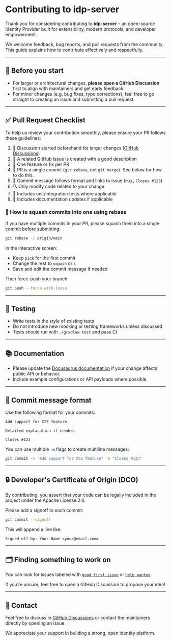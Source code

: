 # Contributing to idp-server

Thank you for considering contributing to **idp-server** – an open-source Identity Provider built for extensibility, modern protocols, and developer empowerment.

We welcome feedback, bug reports, and pull requests from the community. This guide explains how to contribute effectively and respectfully.

---

## 🧭 Before you start

* For larger or architectural changes, **please open a GitHub Discussion** first to align with maintainers and get early feedback.
* For minor changes (e.g. bug fixes, typo corrections), feel free to go straight to creating an issue and submitting a pull request.

---

## ✅ Pull Request Checklist

To help us review your contribution smoothly, please ensure your PR follows these guidelines:

1. 💬 Discussion started beforehand for larger changes ([GitHub Discussions](https://github.com/hirokazu-kobayashi-koba-hiro/idp-server/discussions))
2. 🐛 A related GitHub Issue is created with a good description
3. 🎯 One feature or fix per PR
4. 📆 PR is a single commit (`git rebase`, not `git merge`). See below for how to do this.
5. 📘 Commit message follows format and links to issue (e.g., `Closes #123`)
6. 🔍 Only modify code related to your change
7. 🧪 Includes unit/integration tests where applicable
8. 📓 Includes documentation updates if applicable

### 🔧 How to squash commits into one using rebase

If you have multiple commits in your PR, please squash them into a single commit before submitting:

```bash
git rebase -i origin/main
```

In the interactive screen:

* Keep `pick` for the first commit
* Change the rest to `squash` or `s`
* Save and edit the commit message if needed

Then force-push your branch:

```bash
git push --force-with-lease
```

---

## 🥪 Testing

* Write tests in the style of existing tests
* Do not introduce new mocking or testing frameworks unless discussed
* Tests should run with `./gradlew test` and pass CI

---

## 📚 Documentation

* Please update the [Docusaurus documentation](https://your-docusaurus-site.com) if your change affects public API or behavior.
* Include example configurations or API payloads where possible.

---

## 📅 Commit message format

Use the following format for your commits:

```text
Add support for XYZ feature

Detailed explanation if needed.

Closes #123
```

You can use multiple `-m` flags to create multiline messages:

```bash
git commit -m "Add support for XYZ feature" -m "Closes #123"
```

---

## 🔒 Developer's Certificate of Origin (DCO)

By contributing, you assert that your code can be legally included in the project under the Apache License 2.0.

Please add a signoff to each commit:

```bash
git commit --signoff
```

This will append a line like:

```
Signed-off-by: Your Name <your@email.com>
```

---

## 🗂️ Finding something to work on

You can look for issues labeled with [`good first issue`](https://github.com/hirokazu-kobayashi-koba-hiro/idp-server/labels/good%20first%20issue) or [`help wanted`](https://github.com/hirokazu-kobayashi-koba-hiro/idp-server/labels/help%20wanted).

If you’re unsure, feel free to open a GitHub Discussion to propose your idea!

---

## 💬 Contact

Feel free to discuss in [GitHub Discussions](https://github.com/hirokazu-kobayashi-koba-hiro/idp-server/discussions) or contact the maintainers directly by opening an issue.

We appreciate your support in building a strong, open identity platform.
